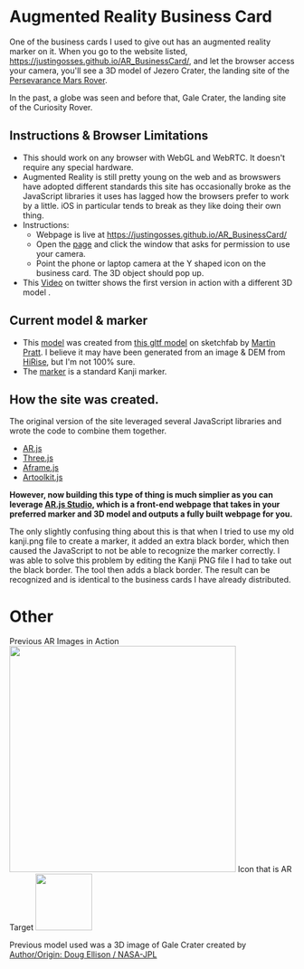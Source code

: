 # Augmented Reality Business Card
One of the business cards I used to give out has an augmented reality marker on it. When you go to the website listed, <a href="https://justingosses.github.io/AR_BusinessCard/">https://justingosses.github.io/AR_BusinessCard/</a>, and let the browser access your camera, you'll see a 3D model of Jezero Crater, the landing site of the <a href="https://mars.nasa.gov/mars2020/">Persevarance Mars Rover</a>. 

In the past, a globe was seen and before that, Gale Crater, the landing site of the Curiosity Rover.

## Instructions & Browser Limitations
- This should work on any browser with WebGL and WebRTC. It doesn't require any special hardware. 
- Augmented Reality is still pretty young on the web and as browswers have adopted different standards this site has occasionally broke as the JavaScript libraries it uses has lagged how the browsers prefer to work by a little. iOS in particular tends to break as they like doing their own thing. 
- Instructions:
  - Webpage is live at <a href="https://justingosses.github.io/AR_BusinessCard/">https://justingosses.github.io/AR_BusinessCard/</a>
  - Open the <a href="https://justingosses.github.io/AR_BusinessCard/">page</a> and click the window that asks for permission to use your camera.
  - Point the phone or laptop camera at the Y shaped icon on the business card. The 3D object should pop up. 
- This <a href="https://twitter.com/JustinGosses/status/848636777028096001">Video</a> on twitter shows the first version in action with a different 3D model . 

## Current model & marker
- This <a href="https://github.com/JustinGOSSES/AR_BusinessCard/blob/main/assets/asset.gltf">model</a> was created from <a href="https://sketchfab.com/3d-models/jezero-crater-ctx-dtm-5e1c1400fbc844979cebc894889088a2">this gltf model</a> on sketchfab by <a href="https://martinjpratt.wordpress.com/
">Martin Pratt</a>. I believe it may have been generated from an image & DEM from <a href="https://www.uahirise.org/results.php?keyword=Jezero&order=release_date&submit=Search">HiRise</a>, but I'm not 100% sure. 
- The <a href="https://github.com/JustinGOSSES/AR_BusinessCard/blob/main/assets/marker.patt">marker</a> is a standard Kanji marker.

## How the site was created.
The original version of the site leveraged several JavaScript libraries and wrote the code to combine them together. 
- <a href="https://github.com/jeromeetienne/AR.js">AR.js</a>
- <a href="https://threejs.org/">Three.js</a>
- <a href="https://aframe.io/">Aframe.js
- <a href="https://github.com/artoolkit/jsartoolkit5">Artoolkit.js</a>

<b>However, now building this type of thing is much simplier as you can leverage <a href="https://ar-js-org.github.io/studio/pages/marker/index.html">AR.js Studio</a>, which is a front-end webpage that takes in your preferred marker and 3D model and outputs a fully built webpage for you.</b>

The only slightly confusing thing about this is that when I tried to use my old kanji.png file to create a marker, it added an extra black border, which then caused the JavaScript to not be able to recognize the marker correctly. I was able to solve this problem by editing the Kanji PNG file I had to take out the black border. The tool then adds a black border. The result can be recognized and is identical to the business cards I have already distributed. 


# Other
Previous AR Images in Action
<img src="https://github.com/JustinGOSSES/AR_BusinessCard/blob/main/development_tests_and_unused_currently_assets/images/Screen%20Shot%202017-04-01%20at%209.39.35%20PM.png" width="400">
Icon that is AR Target
<img src="https://stemkoski.github.io/AR-Examples/markers/kanji.png" width="100">

Previous model used was a 3D image of Gale Crater created by <a href="https://nasa3d.arc.nasa.gov/detail/gale-crater">Author/Origin: Doug Ellison / NASA-JPL</a>
